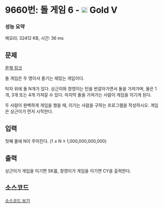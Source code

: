 # 9660번: 돌 게임 6 - <img src="https://static.solved.ac/tier_small/11.svg" style="height:20px" /> Gold V

<!-- performance -->
### 성능 요약
메모리: 32412 KB, 시간: 36 ms
<!-- end -->

## 문제

[문제 링크](https://boj.kr/9660)

<p>돌 게임은 두 명이서 즐기는 재밌는 게임이다.</p>

<p>탁자 위에 돌 N개가 있다. 상근이와 창영이는 턴을 번갈아가면서 돌을 가져가며, 돌은 1개, 3개 또는&nbsp;4개 가져갈 수 있다. 마지막 돌을 가져가는 사람이 게임을 이기게 된다.</p>

<p>두 사람이 완벽하게 게임을 했을 때, 이기는 사람을 구하는 프로그램을 작성하시오.&nbsp;게임은 상근이가 먼저 시작한다.</p>

## 입력

<p>첫째 줄에 N이 주어진다. (1 ≤ N ≤ 1,000,000,000,000)</p>

## 출력

<p>상근이가 게임을 이기면 SK를, 창영이가 게임을 이기면 CY을 출력한다.</p>

## 소스코드

[소스코드 보기](돌%20게임%206.py)